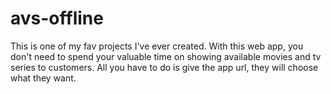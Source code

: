 # avs-offline
This is one of my fav projects I've ever created. With this web app, you don't need to spend your valuable time on showing available movies and tv series to customers. All you have to do is give the app url, they will choose what they want.
